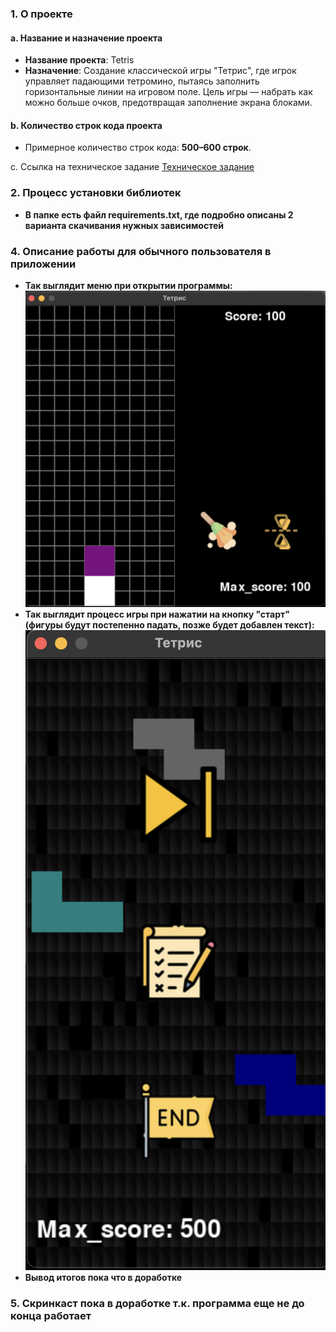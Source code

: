 ### 1. О проекте
#### a. Название и назначение проекта
- **Название проекта**: Tetris
- **Назначение**: Создание классической игры "Тетрис", где игрок управляет падающими тетромино, пытаясь заполнить горизонтальные линии на игровом поле. Цель игры — набрать как можно больше очков, предотвращая заполнение экрана блоками.

#### b. Количество строк кода проекта
- Примерное количество строк кода: **500–600 строк**.

c. Ссылка на техническое задание
[Техническое задание](materials/technical_specification.md)

### 2. Процесс установки библиотек
-   **В папке есть файл requirements.txt, где подробно описаны 2 варианта скачивания нужных зависимостей**
### 4. Описание работы для обычного пользователя в приложении
-   **Так выглядит меню при открытии программы:**
![Меню](materials/menu_screenshot.PNG)
-   **Так выглядит процесс игры при нажатии на кнопку "старт" (фигуры будут постепенно падать, позже будет добавлен текст):**
![Процесс игры](materials/game_process.PNG)
-   **Вывод итогов пока что в доработке**
### 5. Скринкаст пока в доработке т.к. программа еще не до конца работает